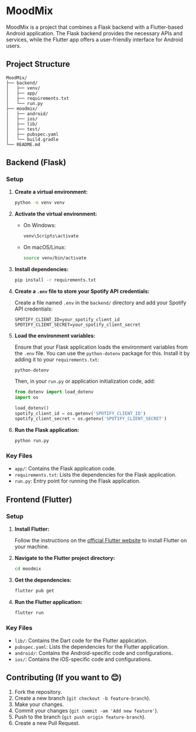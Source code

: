 # MoodMix

MoodMix is a project that combines a Flask backend with a Flutter-based Android application. The Flask backend provides the necessary APIs and services, while the Flutter app offers a user-friendly interface for Android users.

## Project Structure

```
MoodMix/
├── backend/
│   ├── venv/
│   ├── app/
│   ├── requirements.txt
│   └── run.py
├── moodmix/
│   ├── android/
│   ├── ios/
│   ├── lib/
│   ├── test/
│   ├── pubspec.yaml
│   └── build.gradle
└── README.md
```

## Backend (Flask)

### Setup

1. **Create a virtual environment:**

   ```sh
   python -m venv venv
   ```

2. **Activate the virtual environment:**

   - On Windows:
     ```sh
     venv\Scripts\activate
     ```
   - On macOS/Linux:
     ```sh
     source venv/bin/activate
     ```

3. **Install dependencies:**

   ```sh
   pip install -r requirements.txt
   ```

4. **Create a `.env` file to store your Spotify API credentials:**

   Create a file named `.env` in the `backend/` directory and add your Spotify API credentials:

   ```
   SPOTIFY_CLIENT_ID=your_spotify_client_id
   SPOTIFY_CLIENT_SECRET=your_spotify_client_secret
   ```

5. **Load the environment variables:**

   Ensure that your Flask application loads the environment variables from the `.env` file. You can use the `python-dotenv` package for this. Install it by adding it to your `requirements.txt`:

   ```
   python-dotenv
   ```

   Then, in your `run.py` or application initialization code, add:

   ```python
   from dotenv import load_dotenv
   import os

   load_dotenv()
   spotify_client_id = os.getenv('SPOTIFY_CLIENT_ID')
   spotify_client_secret = os.getenv('SPOTIFY_CLIENT_SECRET')
   ```

6. **Run the Flask application:**

   ```sh
   python run.py
   ```

### Key Files

- `app/`: Contains the Flask application code.
- `requirements.txt`: Lists the dependencies for the Flask application.
- `run.py`: Entry point for running the Flask application.

## Frontend (Flutter)

### Setup

1. **Install Flutter:**

   Follow the instructions on the [official Flutter website](https://flutter.dev/docs/get-started/install) to install Flutter on your machine.

2. **Navigate to the Flutter project directory:**

   ```sh
   cd moodmix
   ```

3. **Get the dependencies:**

   ```sh
   flutter pub get
   ```

4. **Run the Flutter application:**

   ```sh
   flutter run
   ```

### Key Files

- `lib/`: Contains the Dart code for the Flutter application.
- `pubspec.yaml`: Lists the dependencies for the Flutter application.
- `android/`: Contains the Android-specific code and configurations.
- `ios/`: Contains the iOS-specific code and configurations.

## Contributing (If you want to 😊)

1. Fork the repository.
2. Create a new branch (`git checkout -b feature-branch`).
3. Make your changes.
4. Commit your changes (`git commit -am 'Add new feature'`).
5. Push to the branch (`git push origin feature-branch`).
6. Create a new Pull Request.
